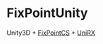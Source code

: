 # FixPointUnity

Unity3D + [FixPointCS](https://github.com/XMunkki/FixPointCS) + [UniRX](https://github.com/neuecc/UniRx)


